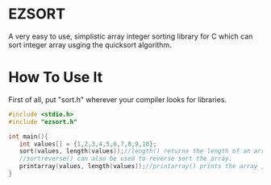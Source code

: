 # EZSORT
A very easy to use, simplistic array integer sorting library for C which can sort integer array usging the quicksort algorithm.
# How To Use It
First of all, put "sort.h" wherever your compiler looks for libraries.
```C
#include <stdio.h>
#include "ezsort.h"

int main(){
   int values[] = {1,2,3,4,5,6,7,8,9,10};
   sort(values, length(values));//length() returns the length of an array, it is included in the library 
   //sortreverse() can also be used to reverse sort the array.
   printarray(values, length(values));//printarray() prints the array ,it is included in the library 
}

```

